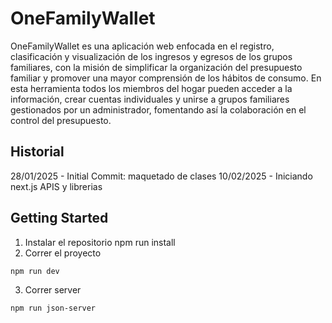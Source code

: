 # OneFamilyWallet

OneFamilyWallet es una aplicación web enfocada en el registro, clasificación y visualización de los ingresos y egresos de los grupos familiares, con la misión de simplificar la organización del presupuesto familiar y promover una mayor comprensión de los hábitos de consumo.
En esta herramienta todos los miembros del hogar pueden acceder a la información, crear cuentas individuales y unirse a grupos familiares gestionados por un administrador, fomentando así la colaboración en el control del presupuesto.

## Historial
28/01/2025 - Initial Commit: maquetado de clases
10/02/2025 - Iniciando next.js APIS y librerias

## Getting Started

1. Instalar el repositorio npm run install
2. Correr el proyecto

```bash
npm run dev

```
3. Correr server

```bash
npm run json-server

```